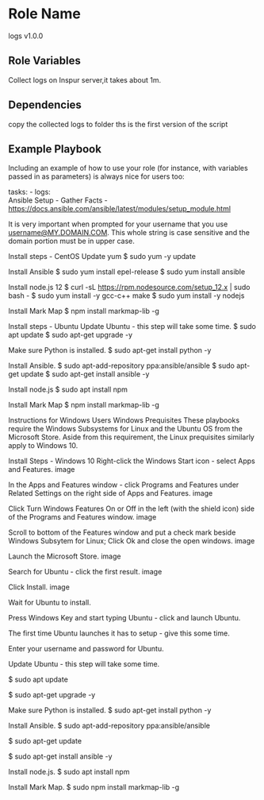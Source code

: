 
Role Name
=========

logs v1.0.0

Role Variables
--------------

Collect logs on Inspur server,it takes about 1m.

Dependencies
------------

copy the collected logs to folder 
ths is the first version of the script 

Example Playbook
----------------

Including an example of how to use your role (for instance, with variables passed in as parameters) is always nice for users too:

  tasks:
    - logs:  
Ansible Setup - Gather Facts - https://docs.ansible.com/ansible/latest/modules/setup_module.html

It is very important when prompted for your username that you use username@MY.DOMAIN.COM. This whole string is case sensitive and the domain portion must be in upper case.

Install steps - CentOS
Update yum
$ sudo yum -y update

Install Ansible
$ sudo yum install epel-release $ sudo yum install ansible

Install node.js 12
$ curl -sL https://rpm.nodesource.com/setup_12.x | sudo bash - $ sudo yum install -y gcc-c++ make $ sudo yum install -y nodejs

Install Mark Map
$ npm install markmap-lib -g

Install steps - Ubuntu
Update Ubuntu - this step will take some time.
$ sudo apt update $ sudo apt-get upgrade -y

Make sure Python is installed.
$ sudo apt-get install python -y

Install Ansible.
$ sudo apt-add-repository ppa:ansible/ansible $ sudo apt-get update $ sudo apt-get install ansible -y

Install node.js
$ sudo apt install npm

Install Mark Map
$ npm install markmap-lib -g

Instructions for Windows Users
Windows Prequisites
These playbooks require the Windows Subsystems for Linux and the Ubuntu OS from the Microsoft Store. Aside from this requirement, the Linux prequisites similarly apply to Windows 10.

Install Steps - Windows 10
Right-click the Windows Start icon - select Apps and Features.
image

In the Apps and Features window - click Programs and Features under Related Settings on the right side of Apps and Features.
image

Click Turn Windows Features On or Off in the left (with the shield icon) side of the Programs and Features window.
image

Scroll to bottom of the Features window and put a check mark beside Windows Subsytem for Linux; Click Ok and close the open windows.
image

Launch the Microsoft Store.
image

Search for Ubuntu - click the first result.
image

Click Install.
image

Wait for Ubuntu to install.

Press Windows Key and start typing Ubuntu - click and launch Ubuntu.

The first time Ubuntu launches it has to setup - give this some time.

Enter your username and password for Ubuntu.

Update Ubuntu - this step will take some time.

$ sudo apt update

$ sudo apt-get upgrade -y

Make sure Python is installed.
$ sudo apt-get install python -y

Install Ansible.
$ sudo apt-add-repository ppa:ansible/ansible

$ sudo apt-get update

$ sudo apt-get install ansible -y

Install node.js.
$ sudo apt install npm

Install Mark Map.
$ sudo npm install markmap-lib -g

